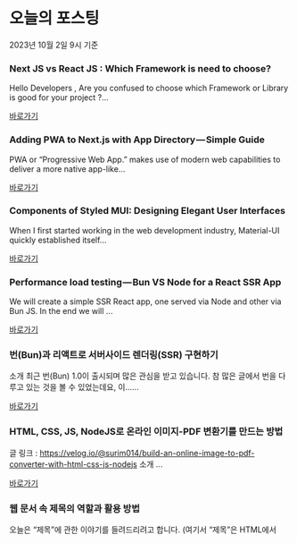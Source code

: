 # 오늘의 포스팅 
2023년 10월 2일 9시 기준 

### Next JS vs React JS : Which Framework is need to choose? 

 Hello Developers , Are you confused to choose which Framework or Library is good for your project ?... 

 [바로가기](https://medium.com/@chillal.swapnar/next-js-vs-react-js-which-framework-is-need-to-choose-ede35aec0bd4?responsesOpen=true&sortBy=REVERSE_CHRON&source=topic_portal_recommended_stories---------0-84----------reactjs----------b1bc1597_f3d8_465a_81b3_744e22611d3a-------) 

### Adding PWA to Next.js with App Directory — Simple Guide 

 PWA or “Progressive Web App.” makes use of modern web capabilities to deliver a more native app-like... 

 [바로가기](https://medium.com/@faraasat/adding-pwa-to-next-js-with-app-directory-simple-guide-73284be7b7c1?responsesOpen=true&sortBy=REVERSE_CHRON&source=topic_portal_recommended_stories---------0-84----------nextjs----------62014a9c_cd7f_4418_a449_99025a5b22aa-------) 

### Components of Styled MUI: Designing Elegant User Interfaces 

 When I first started working in the web development industry, Material-UI quickly established itself... 

 [바로가기](https://medium.com/@odedmasala89/components-of-styled-mui-designing-elegant-user-interfaces-d43ff25eeea?responsesOpen=true&sortBy=REVERSE_CHRON&source=topic_portal_recommended_stories---------0-84----------front_end_development----------cb87e542_b117_4b31_b9ff_b8e229dc01db-------) 

### Performance load testing — Bun VS Node for a React SSR App 

 We will create a simple SSR React app, one served via Node and other via Bun JS. In the end we will ... 

 [바로가기](https://medium.com/@raj.nagaraj1990/performance-load-testing-bun-vs-node-for-a-react-ssr-app-a553764527e9?responsesOpen=true&sortBy=REVERSE_CHRON&source=topic_portal_recommended_stories---------0-84----------react----------c7152ed9_dae4_4ce2_9eba_ccfad28f590a-------) 

###  번(Bun)과 리액트로 서버사이드 렌더링(SSR) 구현하기 

 소개 최근 번(Bun) 1.0이 출시되며 많은 관심을 받고 있습니다. 참 많은 글에서 번을 다루고 있는 것을 볼 수 있었는데요, 이…... 

 [바로가기](https://kofearticle.substack.com/p/korean-fe-article-bun-ssr) 

###  HTML, CSS, JS, NodeJS로 온라인 이미지-PDF 변환기를 만드는 방법 

 글 링크 : https://velog.io/@surim014/build-an-online-image-to-pdf-converter-with-html-css-js-nodejs 소개 ... 

 [바로가기](https://kofearticle.substack.com/p/korean-fe-article-html-css-js-nodejs) 

### 웹 문서 속 제목의 역할과 활용 방법 

 오늘은 “제목”에 관한 이야기를 들려드리려고 합니다. (여기서 “제목”은 HTML에서 <title> 태그가 아닌, <h> 태그입니다.) 정답이 있진 않습니다. 각 용도에 맞춰서 너... 

 [바로가기](https://yozm.wishket.com/magazine/detail/2249/) 

### [FEConf2023 미리보기] Vue → Next.js 주의할 점 

 개발자들이 참여하는 국내 행사는 여럿 있지만, 프론트엔드에 특화해 수백 명 규모가 모이는 컨퍼런스로는 FEConf(프론트엔드 개발 컨퍼런스)가 유일합니다. 올해 FEConf에서는 ... 

 [바로가기](https://yozm.wishket.com/magazine/detail/2248/) 

---

**참조 링크**

- [Korean FE article](https://kofearticle.substack.com) 

- [요즘 IT](https://yozm.wishket.com/magazine) 

- [Medium](https://medium.com) 

